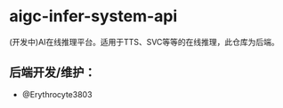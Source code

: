 # aigc-infer-system-api
(开发中)AI在线推理平台。适用于TTS、SVC等等的在线推理，此仓库为后端。

<!-- **后端开发/维护：**[红血球AE3803](https://github.com/Erythrocyte3803) -->
## 后端开发/维护：
 - @Erythrocyte3803
